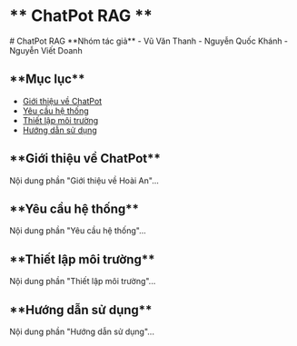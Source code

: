 <h1>** ChatPot RAG **</h1>
# ChatPot RAG
**Nhóm tác giả**
- Vũ Văn Thanh
- Nguyễn Quốc Khánh
- Nguyễn Viết Doanh

<h2>**Mục lục**</h2>

- [Giới thiệu về ChatPot](#giới-thiệu-về-ChatPot)
- [Yêu cầu hệ thống](#yêu-cầu-hệ-thống)
- [Thiết lập môi trường](#thiết-lập-môi-trường)
- [Hướng dẫn sử dụng](#hướng-dẫn-sử-dụng)


<h2>**Giới thiệu về ChatPot**</h2> 
Nội dung phần "Giới thiệu về Hoài An"...

<h2>**Yêu cầu hệ thống**</h2>
Nội dung phần "Yêu cầu hệ thống"...

<h2>**Thiết lập môi trường**</h2>
Nội dung phần "Thiết lập môi trường"...

<h2>**Hướng dẫn sử dụng**</h2>
Nội dung phần "Hướng dẫn sử dụng"...



